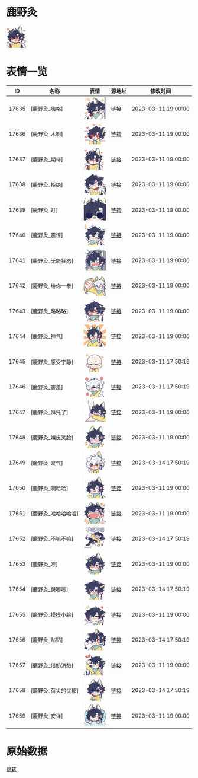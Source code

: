 # 鹿野灸

<img src="./cover.png" height="60" alt="cover" />

# 表情一览

|ID|名称|表情|源地址|修改时间|
|----|----|----|----|----|
|17635|[鹿野灸_嗨咯]|<img src="./pic/017635_%5B鹿野灸_嗨咯%5D.png" height="60" alt="嗨咯"/>|[链接](https://i0.hdslb.com/bfs/garb/5da23895bfaf2f4d187d1bc02000dac877f313a7.png)|2023-03-11 19:00:00|
|17636|[鹿野灸_木啊]|<img src="./pic/017636_%5B鹿野灸_木啊%5D.png" height="60" alt="木啊"/>|[链接](https://i0.hdslb.com/bfs/garb/472260445bfee46c5807cf8936db4822cba47f4c.png)|2023-03-11 19:00:00|
|17637|[鹿野灸_期待]|<img src="./pic/017637_%5B鹿野灸_期待%5D.png" height="60" alt="期待"/>|[链接](https://i0.hdslb.com/bfs/garb/a2a86cefe529ee37776df28ebbac2d2f35368394.png)|2023-03-11 19:00:00|
|17638|[鹿野灸_拒绝]|<img src="./pic/017638_%5B鹿野灸_拒绝%5D.png" height="60" alt="拒绝"/>|[链接](https://i0.hdslb.com/bfs/garb/3451b74d01beb83125e24531c2efa29c98e8f5e6.png)|2023-03-11 19:00:00|
|17639|[鹿野灸_盯]|<img src="./pic/017639_%5B鹿野灸_盯%5D.png" height="60" alt="盯"/>|[链接](https://i0.hdslb.com/bfs/garb/f04497e87e7cfa0b40d73c9f737333a6dccf7888.png)|2023-03-11 19:00:00|
|17640|[鹿野灸_震惊]|<img src="./pic/017640_%5B鹿野灸_震惊%5D.png" height="60" alt="震惊"/>|[链接](https://i0.hdslb.com/bfs/garb/f7154fbd3ad07b69697e1b596bd79df3f61c9680.png)|2023-03-11 19:00:00|
|17641|[鹿野灸_无能狂怒]|<img src="./pic/017641_%5B鹿野灸_无能狂怒%5D.png" height="60" alt="无能狂怒"/>|[链接](https://i0.hdslb.com/bfs/garb/8b2772a9ef809216498ac17bb2e7d32fd6a81b1f.png)|2023-03-11 19:00:00|
|17642|[鹿野灸_给你一拳]|<img src="./pic/017642_%5B鹿野灸_给你一拳%5D.png" height="60" alt="给你一拳"/>|[链接](https://i0.hdslb.com/bfs/garb/40ae7d542648abf2978a4f582f613b400a8b4038.png)|2023-03-11 19:00:00|
|17643|[鹿野灸_略略略]|<img src="./pic/017643_%5B鹿野灸_略略略%5D.png" height="60" alt="略略略"/>|[链接](https://i0.hdslb.com/bfs/garb/313ca56bf668104c1c2e7e202aae2f63a19731f6.png)|2023-03-11 19:00:00|
|17644|[鹿野灸_神气]|<img src="./pic/017644_%5B鹿野灸_神气%5D.png" height="60" alt="神气"/>|[链接](https://i0.hdslb.com/bfs/garb/214c11e1e95c06ce2547a289e382eaa89facf4f0.png)|2023-03-11 19:00:00|
|17645|[鹿野灸_感受宁静]|<img src="./pic/017645_%5B鹿野灸_感受宁静%5D.png" height="60" alt="感受宁静"/>|[链接](https://i0.hdslb.com/bfs/garb/a1871013bf373a21937a597be64491f91923557b.png)|2023-03-11 17:50:19|
|17646|[鹿野灸_害羞]|<img src="./pic/017646_%5B鹿野灸_害羞%5D.png" height="60" alt="害羞"/>|[链接](https://i0.hdslb.com/bfs/garb/47f7b1ebbf0d8d98fae3f5108a3b9f95cd2408c6.png)|2023-03-11 17:50:19|
|17647|[鹿野灸_拜托了]|<img src="./pic/017647_%5B鹿野灸_拜托了%5D.png" height="60" alt="拜托了"/>|[链接](https://i0.hdslb.com/bfs/garb/015ff3c3302e74d05b2cfffe6d57bdd58be1afad.png)|2023-03-11 19:00:00|
|17648|[鹿野灸_嬉皮笑脸]|<img src="./pic/017648_%5B鹿野灸_嬉皮笑脸%5D.png" height="60" alt="嬉皮笑脸"/>|[链接](https://i0.hdslb.com/bfs/garb/f6b8e88b2351dd70a21159a05a683fe77d2ec6ee.png)|2023-03-11 19:00:00|
|17649|[鹿野灸_叹气]|<img src="./pic/017649_%5B鹿野灸_叹气%5D.png" height="60" alt="叹气"/>|[链接](https://i0.hdslb.com/bfs/garb/ec3093af2996609fa2f8a6dae3255fc04d4f5fd3.png)|2023-03-14 17:50:19|
|17650|[鹿野灸_啊哈哈]|<img src="./pic/017650_%5B鹿野灸_啊哈哈%5D.png" height="60" alt="啊哈哈"/>|[链接](https://i0.hdslb.com/bfs/garb/be7baf0564023ac25fd11f9057d38b6ea8df3383.png)|2023-03-11 19:00:00|
|17651|[鹿野灸_哈哈哈哈哈]|<img src="./pic/017651_%5B鹿野灸_哈哈哈哈哈%5D.png" height="60" alt="哈哈哈哈哈"/>|[链接](https://i0.hdslb.com/bfs/garb/5c25c561c95a642dc9e0d56196ce05cf14f02405.png)|2023-03-11 19:00:00|
|17652|[鹿野灸_不嘛不嘛]|<img src="./pic/017652_%5B鹿野灸_不嘛不嘛%5D.png" height="60" alt="不嘛不嘛"/>|[链接](https://i0.hdslb.com/bfs/garb/cd96ec22aaea79c1c828c533b85f18cd495b85b4.png)|2023-03-14 17:50:19|
|17653|[鹿野灸_哼]|<img src="./pic/017653_%5B鹿野灸_哼%5D.png" height="60" alt="哼"/>|[链接](https://i0.hdslb.com/bfs/garb/083cb90597621f5dddd696d91b9dbc67e7e4b942.png)|2023-03-11 19:00:00|
|17654|[鹿野灸_哭唧唧]|<img src="./pic/017654_%5B鹿野灸_哭唧唧%5D.png" height="60" alt="哭唧唧"/>|[链接](https://i0.hdslb.com/bfs/garb/32c8889990e87df1043ac3455b2d118c71cc387e.png)|2023-03-14 17:50:19|
|17655|[鹿野灸_摸摸小脸]|<img src="./pic/017655_%5B鹿野灸_摸摸小脸%5D.png" height="60" alt="摸摸小脸"/>|[链接](https://i0.hdslb.com/bfs/garb/ac3671fdb2385e3ba5a6a52de054acc61dea76dc.png)|2023-03-11 19:00:00|
|17656|[鹿野灸_贴贴]|<img src="./pic/017656_%5B鹿野灸_贴贴%5D.png" height="60" alt="贴贴"/>|[链接](https://i0.hdslb.com/bfs/garb/2b9fa08a0074f65425bcfbdfb30c3a393d8f5ea7.png)|2023-03-14 17:50:19|
|17657|[鹿野灸_借奶消愁]|<img src="./pic/017657_%5B鹿野灸_借奶消愁%5D.png" height="60" alt="借奶消愁"/>|[链接](https://i0.hdslb.com/bfs/garb/6ce91af50f1ec04938d42375776d69ecb453a0ff.png)|2023-03-11 19:00:00|
|17658|[鹿野灸_荷尖的忧郁]|<img src="./pic/017658_%5B鹿野灸_荷尖的忧郁%5D.png" height="60" alt="荷尖的忧郁"/>|[链接](https://i0.hdslb.com/bfs/garb/99dc7a1cf979e215f85e35c121ad2471875056c3.png)|2023-03-14 17:50:19|
|17659|[鹿野灸_安详]|<img src="./pic/017659_%5B鹿野灸_安详%5D.png" height="60" alt="安详"/>|[链接](https://i0.hdslb.com/bfs/garb/bd9f85861cef6300cfbd57fc45ae1ae2978e1f04.png)|2023-03-11 19:00:00|

# 原始数据

[跳转](./raw.json)

